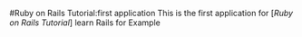 #Ruby on Rails Tutorial:first application
This is the first application for [*Ruby on Rails Tutorial*] learn Rails for Example